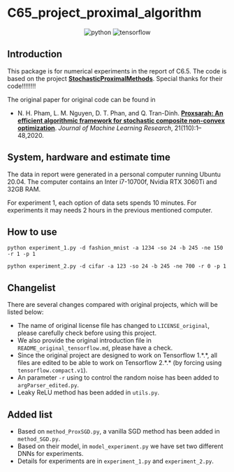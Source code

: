 # C65_project_proximal_algorithm

<p align="center">
<img alt="python" src="https://img.shields.io/badge/python-3.8.8-blue?logo=python">
<img alt="tensorflow" src="https://img.shields.io/badge/tensorflow-2.5.0-orange?logo=tensorflow">
</p>

## Introduction

This package is for numerical experiments in the report of C6.5. The code is based on the project **[StochasticProximalMethods](https://github.com/unc-optimization/StochasticProximalMethods)**. Special thanks for their code!!!!!!!!

The original paper for original code can be found in 

* N. H. Pham, L. M. Nguyen, D. T. Phan, and Q. Tran-Dinh. **[Proxsarah: An efficient algorithmic framework for stochastic composite non-convex optimization](http://jmlr.org/papers/v21/19-248.html)**. <em>Journal of Machine Learning Research</em>, 21(110):1–48,2020.

## System, hardware and estimate time

The data in report were generated in a personal computer running Ubuntu 20.04. The computer contains an Inter i7-10700f, Nvidia RTX 3060Ti and 32GB RAM.

For experiment 1, each option of data sets spends 10 minutes. For experiments it may needs 2 hours in the previous mentioned computer.

## How to use

```text
python experiment_1.py -d fashion_mnist -a 1234 -so 24 -b 245 -ne 150 -r 1 -p 1
```
```text
python experiment_2.py -d cifar -a 123 -so 24 -b 245 -ne 700 -r 0 -p 1
```


## Changelist

There are several changes compared with original projects, which will be listed below:

* The name of original license file has changed to ``LICENSE_original``, please carefully check before using this project.
* We also provide the original introduction file in ``README_original_tensorflow.md``, please have a check.
* Since the original project are designed to work on Tensorflow 1.\*.\*, all files are edited to be able to work on Tensorflow 2.\*.\* (by forcing using `tensorflow.compact.v1`).
* An parameter `-r` using to control the random noise has been added to ``argParser_edited.py``.
* Leaky ReLU method has been added in ``utils.py``.

## Added list

* Based on ``method_ProxSGD.py``, a vanilla SGD method has been added in ``method_SGD.py``.
* Based on their model, in ``model_experiment.py`` we have set two different DNNs for experiments.
* Details for experiments are in ``experiment_1.py`` and ``experiment_2.py``.